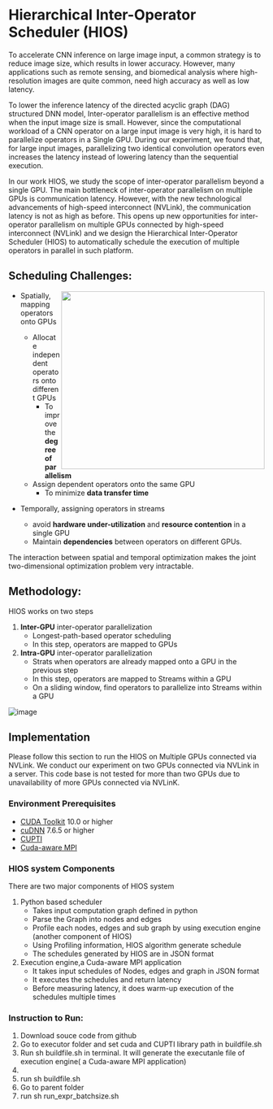 #  Hierarchical Inter-Operator Scheduler (HIOS)
To accelerate CNN inference on large image input, a common strategy is to reduce image size, which results in lower accuracy. However, many applications such as remote sensing, and biomedical analysis where high-resolution images are quite common, need high accuracy as well as low latency. 

To lower the inference latency of the directed acyclic graph (DAG) structured DNN model, Inter-operator parallelism is an effective method when the input image size is small. However, since the computational workload of a CNN operator on a large input image is very high, it is hard to parallelize operators in a Single GPU. During our experiment, we found that, for large input images, parallelizing two identical convolution operators even increases the latency instead of lowering latency than the sequential execution.

In our work HIOS, we study the scope of inter-operator parallelism beyond a single GPU. The main bottleneck of inter-operator parallelism on multiple GPUs is communication latency. However, with the new technological advancements of high-speed interconnect (NVLink), the communication latency is not as high as before. This opens up new opportunities for inter-operator parallelism on multiple GPUs connected by high-speed interconnect (NVLink) and we design the Hierarchical Inter-Operator Scheduler (HIOS) to automatically schedule the execution of multiple operators in parallel in such platform.

## Scheduling Challenges:
<img align="right" width="400" height="350" src="https://github.com/SHUs-Lab/HIOS/assets/18241223/05296027-39d4-491f-97e1-b2705ee19b7e">

*  Spatially, mapping operators onto GPUs ​
    *  Allocate independent operators onto different GPUs ​
        *  To improve the **degree of parallelism**
    *  Assign dependent operators onto the same GPU ​
        *  To minimize **data transfer time** ​

*  Temporally, assigning operators in streams​
    *  avoid **hardware under-utilization** and **resource contention** in a single GPU​
    *  Maintain **dependencies** between operators on different GPUs. ​

​The interaction between spatial and temporal optimization makes the joint two-dimensional optimization problem very intractable.​




## Methodology:
HIOS works on two steps


1.  **Inter-GPU** inter-operator parallelization​
      *  Longest-path-based operator scheduling
      *  In this step, operators are mapped to GPUs
2.  **Intra-GPU** inter-operator parallelization​
      *  Strats when operators are already mapped onto a GPU in the previous step
      *  In this step, operators are mapped to Streams within a GPU
      *  On a sliding window, find operators to parallelize into Streams within a GPU
        
![image](https://github.com/SHUs-Lab/HIOS/assets/18241223/02316260-ea89-4969-b41f-3a3724b8ea96)

## Implementation

Please follow this section to run the HIOS on Multiple GPUs connected via NVLink. We conduct our experiment on two GPUs connected via NVLink in a server. This code base is not tested for more than two GPUs due to unavailability of more GPUs connected via NVLinK.

### Environment Prerequisites

- [CUDA Toolkit](https://developer.nvidia.com/cuda-toolkit) 10.0 or higher
- [cuDNN](https://developer.nvidia.com/cudnn) 7.6.5 or higher
- [CUPTI](https://developer.nvidia.com/cupti)
- [Cuda-aware MPI](https://www.open-mpi.org/faq/?category=runcuda)

### HIOS system Components
There are two major components of HIOS system
1.   Python based scheduler
      *   Takes input computation graph defined in python
      *   Parse the Graph into nodes and edges
      *   Profile each nodes, edges and sub graph by using execution engine (another component of HIOS)
      *   Using Profiling information, HIOS algorithm generate schedule
      *   The schedules generated by HIOS are in JSON format
2.   Execution engine,a Cuda-aware MPI application
      *   It takes input schedules of Nodes, edges and graph in JSON format
      *   It executes the schedules and return latency
      *   Before measuring latency, it does warm-up execution of the schedules multiple times
   
### Instruction to Run:
1.    Download souce code from github
2.    Go to executor folder and set cuda and CUPTI library path in buildfile.sh
3.    Run sh buildfile.sh in terminal. It will generate the executanle file of execution engine( a Cuda-aware MPI application)
4.    
5. run sh buildfile.sh
6. Go to parent folder
7. run sh run_expr_batchsize.sh
